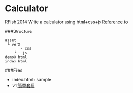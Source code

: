 Calculator
==========

RFish 2014
Write a calculator using html+css+js
[Reference to](http://thecodeplayer.com/walkthrough/javascript-css3-calculator)


###Structure
    
    asset
     └ verX
         | - css
        └ - js
    demoX.html
    index.html
  
###Files

* index.html : sample
* v1.[簡單套用](http://m6fish.github.io/Calculator/demo1.html)
